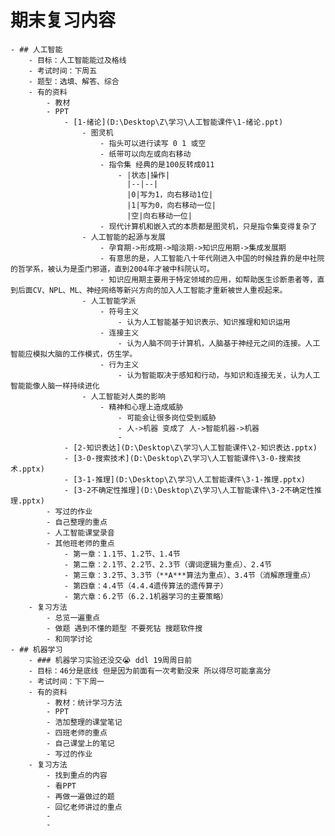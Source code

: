 # 期末复习内容
	- ## 人工智能
		- 目标：人工智能能过及格线
		- 考试时间：下周五
		- 题型：选填、解答、综合
		- 有的资料
			- 教材
			- PPT
				- [1-绪论](D:\Desktop\Z\学习\人工智能课件\1-绪论.ppt)
					- 图灵机
						- 指头可以进行读写 0 1 或空
						- 纸带可以向左或向右移动
						- 指令集 经典的是100反转成011
							- |状态|操作|
							  |--|--|
							  |0|写为1，向右移动1位|
							  |1|写为0，向右移动一位|
							  |空|向右移动一位|
						- 现代计算机和嵌入式的本质都是图灵机，只是指令集变得复杂了
					- 人工智能的起源与发展
						- 孕育期->形成期->暗淡期->知识应用期->集成发展期
						- 有意思的是，人工智能八十年代刚进入中国的时候挂靠的是中社院的哲学系，被认为是歪门邪道，直到2004年才被中科院认可。
						- 知识应用期主要用于特定领域的应用，如帮助医生诊断患者等，直到后面CV、NPL、ML、神经网络等新兴方向的加入人工智能才重新被世人重视起来。
					- 人工智能学派
						- 符号主义
							- 认为人工智能基于知识表示、知识推理和知识运用
						- 连接主义
							- 认为人脑不同于计算机，人脑基于神经元之间的连接。人工智能应模拟大脑的工作模式，仿生学。
						- 行为主义
							- 认为智能取决于感知和行动，与知识和连接无关，认为人工智能能像人脑一样持续进化
					- 人工智能对人类的影响
						- 精神和心理上造成威胁
							- 可能会让很多岗位受到威胁
							- 人->机器 变成了 人->智能机器->机器
							-
				- [2-知识表达](D:\Desktop\Z\学习\人工智能课件\2-知识表达.pptx)
				- [3-0-搜索技术](D:\Desktop\Z\学习\人工智能课件\3-0-搜索技术.pptx)
				- [3-1-推理](D:\Desktop\Z\学习\人工智能课件\3-1-推理.pptx)
				- [3-2不确定性推理](D:\Desktop\Z\学习\人工智能课件\3-2不确定性推理.pptx)
			- 写过的作业
			- 自己整理的重点
			- 人工智能课堂录音
			- 其他班老师的重点
				- 第一章：1.1节、1.2节、1.4节
				- 第二章：2.1节、2.2节、2.3节（谓词逻辑为重点）、2.4节
				- 第三章：3.2节、3.3节（**A***算法为重点）、3.4节（消解原理重点）
				- 第四章：4.4节（4.4.4遗传算法的遗传算子）
				- 第六章：6.2节（6.2.1机器学习的主要策略）
		- 复习方法
			- 总览一遍重点
			- 做题 遇到不懂的题型 不要死钻 搜题软件搜
			- 和同学讨论
	- ## 机器学习
		- ### 机器学习实验还没交😭 ddl 19周周日前
		- 目标：46分是底线 但是因为前面有一次考勤没来 所以得尽可能拿高分
		- 考试时间：下下周一
		- 有的资料
			- 教材：统计学习方法
			- PPT
			- 浩加整理的课堂笔记
			- 四班老师的重点
			- 自己课堂上的笔记
			- 写过的作业
		- 复习方法
			- 找到重点的内容
			- 看PPT
			- 再做一遍做过的题
			- 回忆老师讲过的重点
			-
			-